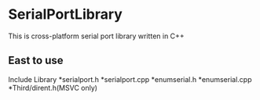 # SerialPortLibrary
This is cross-platform serial port library written in C++ 
</br>

## East to use
Include Library
*serialport.h
*serialport.cpp
*enumserial.h
*enumserial.cpp
*Third/dirent.h(MSVC only)
